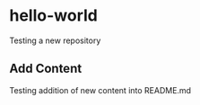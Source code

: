 # hello-world
Testing a new repository

## Add Content
Testing addition of new content into README.md
